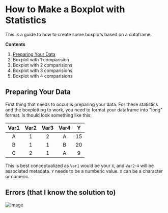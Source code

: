 # How to Make a Boxplot with Statistics

This is a guide to how to create some boxplots based on a dataframe.

**Contents**
1. [Preparing Your Data](https://github.com/catrionelee/R_Workbook/blob/main/Boxplots.md#preparing-your-data)
2. Boxplot with 1 comparision
3. Boxplot with 2 comparisions
4. Boxplot with 3 comparisions
5. Boxplot with 4 comparisions


## Preparing Your Data

First thing that needs to occur is preparing your data. For these statistics and the boxplotting to work, you need to format your dataframe into "long" format. Is thould look something like this:

| Var1 | Var2 | Var3 | Var4 | Y |
| :----: | :----: | :----: | :----: | :----: |
| A | 1 | 2 | A | 15 |
| B | 1 | 1| B | 20 |
| C | 2 | 1| A | 9 |

This is best conceptualized as `Var1` would be  your `X`, and `Var2`-`4` will be associated metadata. `Y` needs to be a numberic value. `X` can be a character or numeric.

## Errors (that I know the solution to)
![image](https://github.com/catrionelee/R_Workbook/assets/64044537/baa6d5dc-b1f0-427f-9fe7-8cc83b4dfcf8)
